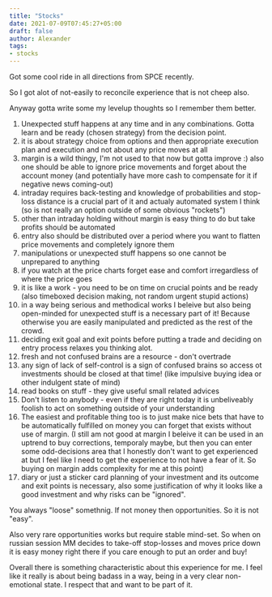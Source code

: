 ```yaml
---
title: "Stocks"
date: 2021-07-09T07:45:27+05:00
draft: false
author: Alexander
tags:
- stocks
---
```


Got some cool ride in all directions from SPCE recently.

So I got alot of not-easily to reconcile experience that is not cheep also.


Anyway gotta write some my levelup thoughts so I remember them better.

1. Unexpected stuff happens at any time and in any combinations. Gotta learn and be ready (chosen strategy) from the decision point.
1. it is about strategy choice from options and then appropriate execution plan and execution and not about any price moves at all
1. margin is a wild thingy, I'm not used to that now but gotta improve :) also one should be able to ignore price movements and forget about the account money (and potentially have more cash to compensate for it if negative news coming-out)
1. intraday requires back-testing and knowledge of probabilities and stop-loss distance is a crucial part of it
   and actualy automated system I think (so is not really an option outside of some obvious "rockets")
1. other than intraday holding without margin is easy thing to do but take profits should be automated
1. entry also should be distributed over a period where you want to flatten price movements and completely ignore them
1. manipulations or unexpected stuff happens so one cannot be unprepared to anything
1. if you watch at the price charts forget ease and comfort irregardless of where the price goes
1. it is like a work - you need to be on time on crucial points and be ready (also timeboxed decision making, not random urgent stupid actions)
1. in a way being serious and methodical works I beleive but also being open-minded for unexpected stuff is a necessary part of it! Because otherwise you are easily manipulated and predicted as the rest of the crowd.
1. deciding exit goal and exit points before putting a trade
   and deciding on entry process relaxes you thinking alot.
1. fresh and not confused brains are a resource - don't overtrade
1. any sign of lack of self-control is a sign of confused brains so access ot investments should be closed at that time!
  (like impulsive buying idea or other indulgent state of mind)
1. read books on stuff - they give useful small related advices
1. Don't listen to anybody - even if they are right today it is unbeliveably foolish to act on something outside of your understanding
1. The easiest and profitable thing too is to just make nice bets that have to be automatically fulfilled on money you can forget that exists without use of margin.
  (I still am not good at margin I beleive it can be used in an uptrend to buy corrections, temporaly maybe, but then you can enter some odd-decisions area that I honestly don't want to get experienced at but I feel like I need to get the experience to not have a fear of it. So buying on margin adds complexity for me at this point)
1. diary or just a sticker card planning of your investment and its outcome and exit points is necessary, also some justification of why it looks like a good investment and why risks can be "ignored".

You always "loose" somethnig. If not money then opportunities.
So it is not "easy".

Also very rare opportunities works but require stable mind-set.
So when on russian session MM decides to take-off stop-losses and moves price down it is easy money right there if you care enough to put an order and buy!

Overall there is something characteristic about this experience for me.
I feel like it really is about being badass in a way, being in a very clear non-emotional state.
I respect that and want to be part of it.
